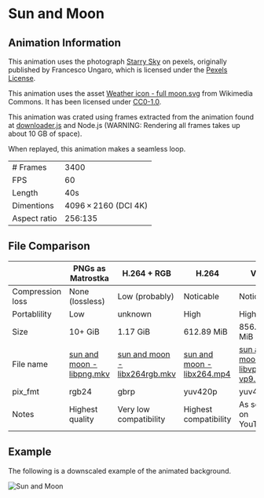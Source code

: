 # Sun and Moon
## Animation Information

This animation uses the photograph [Starry Sky](https://www.pexels.com/photo/starry-sky-998641/) on pexels, originally published by Francesco Ungaro, which is licensed under the [Pexels License](https://www.pexels.com/license/).

This animation uses the asset [Weather icon - full moon.svg](https://commons.wikimedia.org/wiki/File:Weather_icon_-_full_moon.svg) from Wikimedia Commons. It has been licensed under [CC0-1.0](https://creativecommons.org/publicdomain/zero/1.0/deed.en).

This animation was crated using frames extracted from the animation found at [downloader.js](./downloader.js) and Node.js (WARNING: Rendering all frames takes up about 10 GB of space).

When replayed, this animation makes a seamless loop.

| | |
|---|---|
| # Frames | 3400 |
| FPS | 60 |
| Length | 40s |
| Dimentions | 4096 × 2160 (DCI 4K) |
| Aspect ratio | 256:135 |

## File Comparison

|                  | PNGs as Matrostka | H.264 + RGB            | H.264                 | VP9                |
|------------------|-------------------|------------------------|-----------------------|--------------------|
| Compression loss | None (lossless)   | Low (probably)         | Noticable             | Noticable          |
| Portablility     | Low               | unknown                | High                  | High               |
| Size             | 10+ GiB           | 1.17 GiB               | 612.89 MiB            | 856.19 MiB         |
| File name        | [sun and moon - libpng.mkv](./sun%20and%20moon%20-%20libpng.md) | [sun and moon - libx264rgb.mkv](sun%20and%20moon%20-%20libx264rgb.md) | [sun and moon - libx264.mp4](./sun%20and%20moon%20-%20libx264.md) | [sun and moon - libvpx-vp9.webm](./sun%20and%20moon%20-%20libvpx-vp9.md) |
| pix_fmt          | rgb24             | gbrp                   | yuv420p               | yuv420p            |
| Notes            | Highest quality   | Very low compatibility | Highest compatibility | As seen on YouTube |

## Example

The following is a downscaled example of the animated background.

![Sun and Moon](sun%20and%20moon%20-%20example.gif)